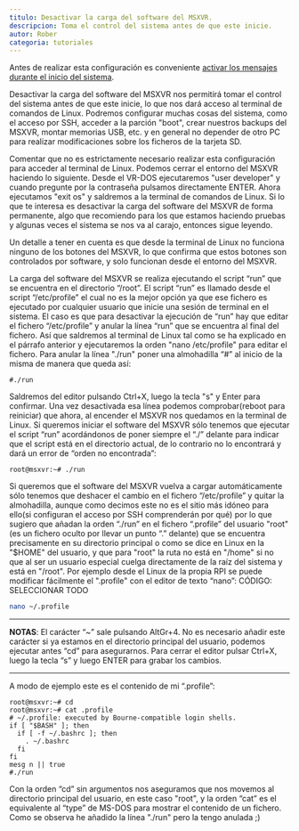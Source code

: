```yaml
---
titulo: Desactivar la carga del software del MSXVR.
descripcion: Toma el control del sistema antes de que este inicie.
autor: Rober
categoria: tutoriales
---
```

Antes de realizar esta configuración es conveniente [activar los mensajes durante el inicio del sistema](./activar_mensajes_inicio.html).

Desactivar la carga del software del MSXVR nos permitirá tomar el control del sistema antes de que este inicie, lo que nos dará acceso al terminal de comandos de Linux. Podremos configurar muchas cosas del sistema, como el acceso por SSH, acceder a la parción "boot", crear nuestros backups del MSXVR, montar memorias USB, etc. y en general no depender de otro PC para realizar modificaciones sobre los ficheros de la tarjeta SD.

Comentar que no es estrictamente necesario realizar esta configuración para acceder al terminal de Linux. Podemos cerrar el entorno del MSXVR haciendo lo siguiente. Desde el VR-DOS ejecutaremos "user developer" y cuando pregunte por la contraseña pulsamos directamente ENTER. Ahora ejecutamos "exit os" y saldremos a la terminal de comandos de Linux. Si lo que te interesa es desactivar la carga del software del MSXVR de forma permanente, algo que recomiendo para los que estamos haciendo pruebas y algunas veces el sistema se nos va al carajo, entonces sigue leyendo.

Un detalle a tener en cuenta es que desde la terminal de Linux no funciona ninguno de los botones del MSXVR, lo que confirma que estos botones son controlados por software, y solo funcionan desde el entorno del MSXVR.

La carga del software del MSXVR se realiza ejecutando el script “run” que se encuentra en el directorio “/root”. El script “run” es llamado desde el script “/etc/profile” el cual no es la mejor opción ya que ese fichero es ejecutado por cualquier usuario que inicie una sesión de terminal en el sistema. El caso es que para desactivar la ejecución de “run” hay que editar el fichero “/etc/profile” y anular la línea “run” que se encuentra al final del fichero. Así que saldremos al terminal de Linux tal como se ha explicado en el párrafo anterior y ejecutaremos la orden "nano /etc/profile" para editar el fichero. Para anular la línea "./run" poner una almohadilla “#” al inicio de la misma de manera que queda así:

```
#./run
```

Saldremos del editor pulsando Ctrl+X, luego la tecla "s" y Enter para confirmar. Una vez desactivada esa línea podemos comprobar(reboot para reiniciar) que ahora, al encender el MSXVR nos quedamos en la terminal de Linux. Si queremos iniciar el software del MSXVR sólo tenemos que ejecutar el script “run” acordándonos de poner siempre el “./” delante para indicar que el script está en el directorio actual, de lo contrario no lo encontrará y dará un error de “orden no encontrada”:

```
root@msxvr:~# ./run
```

Si queremos que el software del MSXVR vuelva a cargar automáticamente sólo tenemos que deshacer el cambio en el fichero “/etc/profile” y quitar la almohadilla, aunque como decimos este no es el sitio más idóneo para ello(si configuran el acceso por SSH comprenderán por qué) por lo que sugiero que añadan la orden “./run” en el fichero “.profile” del usuario "root"(es un fichero oculto por llevar un punto “.” delante) que se encuentra precisamente en su directorio principal o como se dice en Linux en la "$HOME" del usuario, y que para "root" la ruta no está en "/home" si no que al ser un usuario especial cuelga directamente de la raíz del sistema y está en "/root". Por ejemplo desde el Linux de la propia RPI se puede modificar fácilmente el ".profile" con el editor de texto “nano”:
CÓDIGO: SELECCIONAR TODO

```bash
nano ~/.profile
```

---
**NOTAS**: El carácter “~” sale pulsando AltGr+4. No es necesario añadir este carácter si ya estamos en el directorio principal del usuario, podemos ejecutar antes “cd” para asegurarnos. Para cerrar el editor pulsar Ctrl+X, luego la tecla “s” y luego ENTER para grabar los cambios.

---

A modo de ejemplo este es el contenido de mi “.profile”:
```
root@msxvr:~# cd
root@msxvr:~# cat .profile 
# ~/.profile: executed by Bourne-compatible login shells.
if [ "$BASH" ]; then
  if [ -f ~/.bashrc ]; then
    . ~/.bashrc
  fi
fi
mesg n || true
#./run
```

Con la orden “cd” sin argumentos nos aseguramos que nos movemos al directorio principal del usuario, en este caso "root", y la orden “cat” es el equivalente al “type” de MS-DOS para mostrar el contenido de un fichero. Como se observa he añadido la línea "./run" pero la tengo anulada ;)